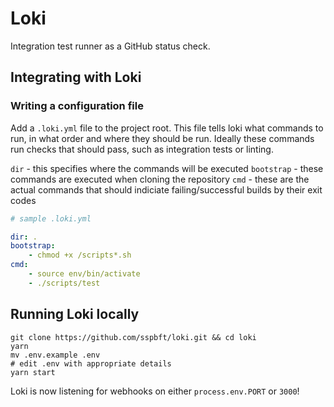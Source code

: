# Loki
Integration test runner as a GitHub status check.

## Integrating with Loki
### Writing a configuration file
Add a `.loki.yml` file to the project root. This file tells loki what commands to run, in what order and where they should be run. Ideally these commands run checks that should pass, such as integration tests or linting.

`dir` - this specifies where the commands will be executed
`bootstrap` - these commands are executed when cloning the repository
`cmd` - these are the actual commands that should indiciate failing/successful builds by their exit codes

```yml
# sample .loki.yml

dir: .
bootstrap:
    - chmod +x /scripts*.sh
cmd:
    - source env/bin/activate
    - ./scripts/test
```

## Running Loki locally
```
git clone https://github.com/sspbft/loki.git && cd loki
yarn
mv .env.example .env
# edit .env with appropriate details
yarn start
```

Loki is now listening for webhooks on either `process.env.PORT` or `3000`!
